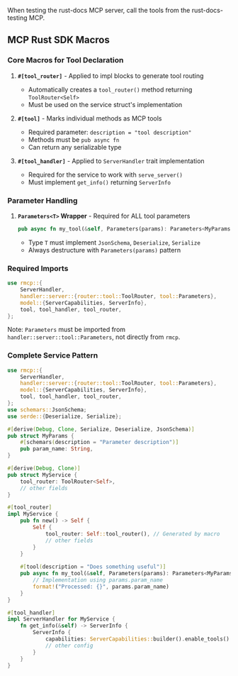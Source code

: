 When testing the rust-docs MCP server, call the tools from the rust-docs-testing MCP.

## MCP Rust SDK Macros

### Core Macros for Tool Declaration

1. **`#[tool_router]`** - Applied to impl blocks to generate tool routing
   - Automatically creates a `tool_router()` method returning `ToolRouter<Self>`
   - Must be used on the service struct's implementation

2. **`#[tool]`** - Marks individual methods as MCP tools
   - Required parameter: `description = "tool description"`
   - Methods must be `pub async fn`
   - Can return any serializable type

3. **`#[tool_handler]`** - Applied to `ServerHandler` trait implementation
   - Required for the service to work with `serve_server()`
   - Must implement `get_info()` returning `ServerInfo`

### Parameter Handling

1. **`Parameters<T>` Wrapper** - Required for ALL tool parameters
   ```rust
   pub async fn my_tool(&self, Parameters(params): Parameters<MyParams>) -> String
   ```
   - Type `T` must implement `JsonSchema`, `Deserialize`, `Serialize`
   - Always destructure with `Parameters(params)` pattern

### Required Imports

```rust
use rmcp::{
    ServerHandler,
    handler::server::{router::tool::ToolRouter, tool::Parameters},
    model::{ServerCapabilities, ServerInfo},
    tool, tool_handler, tool_router,
};
```

Note: `Parameters` must be imported from `handler::server::tool::Parameters`, not directly from `rmcp`.

### Complete Service Pattern

```rust
use rmcp::{
    ServerHandler,
    handler::server::{router::tool::ToolRouter, tool::Parameters},
    model::{ServerCapabilities, ServerInfo},
    tool, tool_handler, tool_router,
};
use schemars::JsonSchema;
use serde::{Deserialize, Serialize};

#[derive(Debug, Clone, Serialize, Deserialize, JsonSchema)]
pub struct MyParams {
    #[schemars(description = "Parameter description")]
    pub param_name: String,
}

#[derive(Debug, Clone)]
pub struct MyService {
    tool_router: ToolRouter<Self>,
    // other fields
}

#[tool_router]
impl MyService {
    pub fn new() -> Self {
        Self {
            tool_router: Self::tool_router(), // Generated by macro
            // other fields
        }
    }
    
    #[tool(description = "Does something useful")]
    pub async fn my_tool(&self, Parameters(params): Parameters<MyParams>) -> String {
        // Implementation using params.param_name
        format!("Processed: {}", params.param_name)
    }
}

#[tool_handler]
impl ServerHandler for MyService {
    fn get_info(&self) -> ServerInfo {
        ServerInfo {
            capabilities: ServerCapabilities::builder().enable_tools().build(),
            // other config
        }
    }
}
```